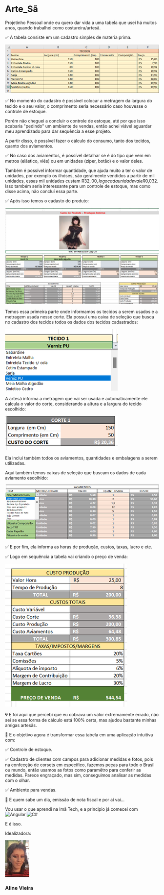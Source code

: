 # Arte_Sã
Projetinho Pessoal onde eu quero dar vida a uma tabela que usei há muitos anos, quando trabalhei como costureira/artesã.

✅ A tabela consiste em um cadastro simples de materia prima.

![alt text](<frontend/src/assets/Read.me/Captura de tela 2024-04-06 140146.png>)

✅ No momento do cadastro é possível colocar a metragem da largura do tecido e o seu valor, o comprimento seria necessário caso houvesse o controle de estoque. 

Porém não cheguei a concluir o controle de estoque, até por que isso acabaria "pedindo" um ambiente de vendas, então achei viável aguardar meu aprendizado para dar sequência a esse projeto.

A partir disso, é possível fazer o cálculo do consumo, tanto dos tecidos, quanto dos aviamentos.

✅ No caso dos aviamentos, é possível detalhar se é do tipo que vem em metros (elástico, viés) ou em unidades (zíper, botão) e o valor deles.

Também é possível informar quantidade, que ajuda muito a ter o valor de unidades, por exemplo os ilhóses, são geralmente vendidos a partir de mil unidades, essas mil unidades custam R$32,00, logo cada unidade vale R$0,032. Isso também seria interessante para um controle de estoque, mas como disse acima, não concluí essa parte.

✅ Após isso temos o cadasto do produto:

![alt text](<frontend/src/assets/Read.me/Captura de tela 2024-04-06 143912.png>)

Temos essa primeira parte onde informamos os tecidos a serem usados e a metragem usada nesse corte. Ela possui uma caixa de seleção que busca no cadastro dos tecidos todos os dados dos tecidos cadastrados:

![alt text](<frontend/src/assets/Read.me/Captura de tela 2024-04-06 140522.png>)

A artesã informa a metragem que vai ser usada e automaticamente ele calcula o valor do corte, considerando a altura e a largura do tecido escolhido:

![alt text](<frontend/src/assets/Read.me/Captura de tela 2024-04-06 140547.png>)

Ela inclui também todos os aviamentos, quantidades e embalagens a serem utilizadas. 

Aqui também temos caixas de seleção que buscam os dados de cada aviamento escolhido:

![alt text](<frontend/src/assets/Read.me/Captura de tela 2024-04-06 140616.png>)

✅ E por fim, ela informa as horas de produção, custos, taxas, lucro e etc. 

✅ Logo em sequência a tabela vai criando o preço de venda:

![alt text](<frontend/src/assets/Read.me/Captura de tela 2024-04-06 140651.png>)

💔 E foi aqui que percebi que eu cobrava um valor extremamente errado, não sei se essa forma de cálculo está 100% certa, mas ajudou  bastante minhas amigas artesãs.

💖 E o objetivo agora é transformar essa tabela em uma aplicação intuitiva com:

✅ Controle de estoque.

✅ Cadastro de clientes com campos para adicionar medidas e fotos, pois na confecção de corsets em específico, fazemos peças para todo o Brasil ou mundo, então usamos as fotos como paramêtro para conferir as medidas. Parece engraçado, mas sim, conseguimos analisar as medidas com o olhar.

✅ Ambiente para vendas.

📂 E quem sabe um dia, emissão de nota fiscal e por aí vai...

Vou usar o que aprendi na Imã Tech, e a principio já comecei com
![Angular](https://img.shields.io/badge/Angular-DD0031?style=for-the-badge&logo=angular&logoColor=white) 
![C#](https://img.shields.io/badge/C%23-239120?style=for-the-badge&logo=c-sharp&logoColor=white)

E é isso.

Idealizadora:

![alt text](frontend/src/assets/Read.me/IMG_20230717_143847736~2-3.jpg)
### Aline Vieira